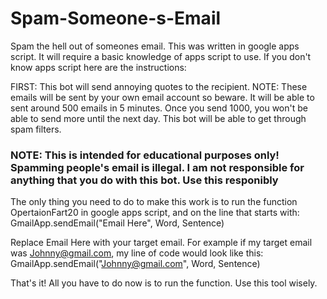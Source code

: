 # Spam-Someone-s-Email
Spam the hell out of someones email. This was written in google apps script. It will require a basic knowledge of apps script to use. If you don't know apps script here are the instructions:

FIRST: This bot will send annoying quotes to the recipient. NOTE: These emails will be sent by your own email account so beware. It will be able to sent around 500 emails in 5 minutes. Once you send 1000, you won't be able to send more until the next day. This bot will be able to get through spam filters.
### NOTE: This is intended for educational purposes only! Spamming people's email is illegal. I am not responsible for anything that you do with this bot. Use this responibly 
The only thing you need to do to make this work is to run the function OpertaionFart20 in google apps script, and on the line that starts with:
GmailApp.sendEmail("Email Here", Word, Sentence)

Replace Email Here with your target email. For example if my target email was Johnny@gmail.com, my line of code would look like this:
GmailApp.sendEmail("Johnny@gmail.com", Word, Sentence)

That's it! All you have to do now is to run the function. Use this tool wisely.
